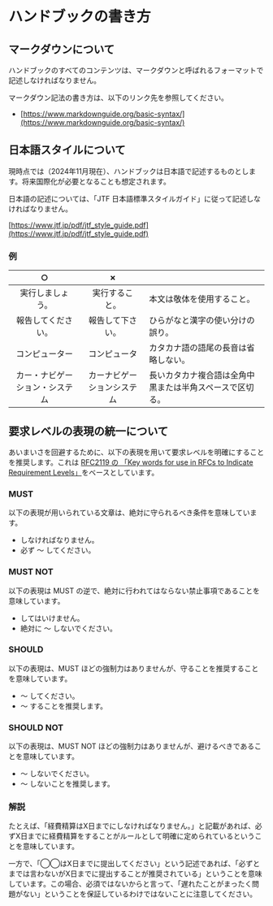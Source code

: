 # ハンドブックの書き方

## マークダウンについて

ハンドブックのすべてのコンテンツは、マークダウンと呼ばれるフォーマットで記述しなければなりません。

マークダウン記法の書き方は、以下のリンク先を参照してください。

* [https://www.markdownguide.org/basic-syntax/](https://www.markdownguide.org/basic-syntax/)

## 日本語スタイルについて

現時点では（2024年11月現在）、ハンドブックは日本語で記述するものとします。将来国際化が必要となることも想定されます。

日本語の記述については、「JTF 日本語標準スタイルガイド」に従って記述しなければなりません。

[https://www.jtf.jp/pdf/jtf_style_guide.pdf](https://www.jtf.jp/pdf/jtf_style_guide.pdf)

### 例

|○|✗||
|:---:|:---:|---|
|実行しましょう。|実行すること。|本文は敬体を使用すること。|
|報告してください。|報告して下さい。|ひらがなと漢字の使い分けの誤り。|
|コンピューター|コンピュータ|カタカナ語の語尾の長音は省略しない。|
|カー・ナビゲーション・システム|カーナビゲーションシステム|長いカタカナ複合語は全角中黒または半角スペースで区切る。|

## 要求レベルの表現の統一について

あいまいさを回避するために、以下の表現を用いて要求レベルを明確にすることを推奨します。これは [RFC2119 の 「Key words for use in RFCs to Indicate Requirement Levels」](https://www.ietf.org/rfc/rfc2119.txt)をベースとしています。

### MUST

以下の表現が用いられている文章は、絶対に守られるべき条件を意味しています。

* しなければなりません。
* 必ず 〜 してください。

### MUST NOT

以下の表現は MUST の逆で、絶対に行われてはならない禁止事項であることを意味しています。

* してはいけません。
* 絶対に 〜 しないでください。

### SHOULD

以下の表現は、MUST ほどの強制力はありませんが、守ることを推奨することを意味しています。

*  〜 してください。
*  〜 することを推奨します。

### SHOULD NOT

以下の表現は、MUST NOT ほどの強制力はありませんが、避けるべきであることを意味しています。

*  〜 しないでください。
*  〜 しないことを推奨します。

### 解説

たとえば、「経費精算はX日までにしなければなりません。」と記載があれば、必ずX日までに経費精算をすることがルールとして明確に定められているということを意味しています。

一方で、「◯◯はX日までに提出してください」という記述であれば、「必ずとまでは言わないがX日までに提出することが推奨されている」ということを意味しています。この場合、必須ではないからと言って、「遅れたことがまったく問題がない」ということを保証しているわけではないことに注意してください。